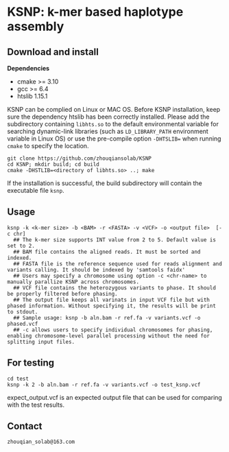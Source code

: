 # KSNP: k-mer based haplotype assembly

## Download and install

**Dependencies**
- cmake >= 3.10
- gcc >= 6.4
- htslib 1.15.1

KSNP can be complied on Linux or MAC OS.
Before KSNP installation, keep sure the dependency htslib has been correctly installed.
Please add the subdirectory containing `libhts.so` to the default environmental variable for
searching dynamic-link libraries (such as `LD_LIBRARY_PATH` environment variable in Linux OS) 
or use the pre-compile option `-DHTSLIB=` when running `cmake` to specify the location.

```
git clone https://github.com/zhouqiansolab/KSNP
cd KSNP; mkdir build; cd build
cmake -DHSTLIB=<directory of libhts.so> ..; make
```
If the installation is successful, the build subdirectory will contain the executable file `ksnp`.

## Usage
```
ksnp -k <k-mer size> -b <BAM> -r <FASTA> -v <VCF> -o <output file>  [-c chr]
  ## The k-mer size supports INT value from 2 to 5. Default value is set to 2.
  ## BAM file contains the aligned reads. It must be sorted and indexed.
  ## FASTA file is the reference sequence used for reads alignment and variants calling. It should be indexed by 'samtools faidx'
  ## Users may specify a chromosome using option -c <chr-name> to manually parallize KSNP across chromosomes.
  ## VCF file contains the heterozygous variants to phase. It should be properly filtered before phasing.
  ## The output file keeps all varinats in input VCF file but with phased information. Without specifying it, the results will be print to stdout.
  ## Sample usage: ksnp -b aln.bam -r ref.fa -v variants.vcf -o phased.vcf
  ## -c allows users to specify individual chromosomes for phasing, enabling chromosome-level parallel processing without the need for splitting input files.
```
## For testing
```
cd test
ksnp -k 2 -b aln.bam -r ref.fa -v variants.vcf -o test_ksnp.vcf
```
expect_output.vcf is an expected output file that can be used for comparing with the test results.

## Contact
```
zhouqian_solab@163.com
```
